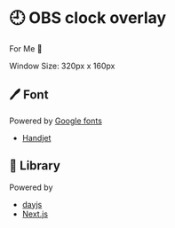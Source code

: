 # :clock9: OBS clock overlay

For Me :slightly_smiling_face:

Window Size: 320px x 160px

## :pen: Font

Powered by [Google fonts](https://fonts.google.com/)

- [Handjet](https://fonts.google.com/specimen/Handjet)

## :book: Library

Powered by

- [dayjs](https://day.js.org/)
- [Next.js](https://nextjs.org/)
